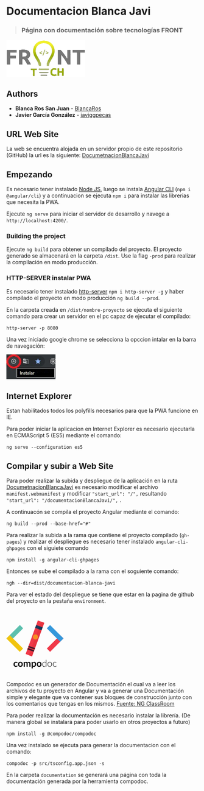 # Documentacion Blanca Javi
> ### Página con documentación sobre tecnologías FRONT 

![Front Logo](https://github.com/javiggpecas/documentacionBlancaJavi/blob/master/src/assets/images/logo-front.png?raw=true "Front Logo")

## Authors

* **Blanca Ros San Juan** - [BlancaRos](https://github.com/BlancaRos)
* **Javier García González** - [javiggpecas](https://github.com/javiggpecas)

## URL Web Site

La web se encuentra alojada en un servidor propio de este repositorio (GitHub) la url es la siguiente: [DocumetnacionBlancaJavi](https://javiggpecas.github.io/documentacionBlancaJavi)

## Empezando

Es necesario tener instalado [Node JS](https://nodejs.org/es/), luego se instala [Angular CLI](https://cli.angular.io/) (`npm i @angular/cli`) y a continuacion se ejecuta `npm i` para instalar las librerias que necesita la PWA.

Ejecute `ng serve` para iniciar el servidor de desarrollo y navege a `http://localhost:4200/`.

### Building the project
Ejecute `ng build` para obtener un compilado del proyecto. El proyecto generado se almacenará en la carpeta `/dist`. Use la flag `-prod` para realizar la compilación en modo producción.

### HTTP-SERVER instalar PWA
Es necesario tener instalado [http-server](https://www.npmjs.com/package/http-server) `npm i http-server -g` y haber compilado el proyecto en modo producción `ng build --prod`.

En la carpeta creada en `/dist/nombre-proyecto` se ejecuta el siguiente comando para crear un servidor en el pc capaz de ejecutar el compilado:

    http-server -p 8080

Una vez iniciado google chrome se selecciona la opccion intalar en la barra de navegación:

![Ejemplo instalar Google Chrome](https://github.com/javiggpecas/documentacionBlancaJavi/blob/master/src/assets/images/install-chrome-pwa.jpg?raw=true "Boton Instalar Chrome")

## Internet Explorer

Estan habilitados todos los polyfills necesarios para que la PWA funcione en IE.

Para poder iniciar la aplicacion en Internet Explorer es necesario ejecutarla en ECMAScript 5 (ES5) mediante el comando:
    
    ng serve --configuration es5

## Compilar y subir a Web Site

Para poder realizar la subida y despliegue de la aplicación en la ruta [DocumetnacionBlancaJavi](https://javiggpecas.github.io/documentacionBlancaJavi) es necesario modificar el archivo `manifest.webmanifest` y modificar 
`"start_url": "/",` resultando `"start_url": "/documentacionBlancaJavi/",` .

A continuacón se compila el proyecto Angular mediante el comando:

    ng build --prod --base-href="#"

Para realizar la subida a la rama que contiene el proyecto compilado (`gh-pages`) y realizar el despliegue es necesario tener instalado `angular-cli-ghpages` con el siguiete comando

    npm install -g angular-cli-ghpages

Entonces se sube el compilado a la rama con el soguiente comando:

    ngh --dir=dist/documentacion-blanca-javi

Para ver el estado del despliegue se tiene que estar en la pagina de github del proyecto en la pestaña `environment`.

## <img src="data:image/svg+xml;base64,PD94bWwgdmVyc2lvbj0iMS4wIiBlbmNvZGluZz0iVVRGLTgiIHN0YW5kYWxvbmU9Im5vIj8+Cjwh%0D%0ALS0gQ3JlYXRlZCB3aXRoIElua3NjYXBlIChodHRwOi8vd3d3Lmlua3NjYXBlLm9yZy8pIC0tPgoK%0D%0APHN2ZwogICB4bWxuczpkYz0iaHR0cDovL3B1cmwub3JnL2RjL2VsZW1lbnRzLzEuMS8iCiAgIHht%0D%0AbG5zOmNjPSJodHRwOi8vY3JlYXRpdmVjb21tb25zLm9yZy9ucyMiCiAgIHhtbG5zOnJkZj0iaHR0%0D%0AcDovL3d3dy53My5vcmcvMTk5OS8wMi8yMi1yZGYtc3ludGF4LW5zIyIKICAgeG1sbnM6c3ZnPSJo%0D%0AdHRwOi8vd3d3LnczLm9yZy8yMDAwL3N2ZyIKICAgeG1sbnM9Imh0dHA6Ly93d3cudzMub3JnLzIw%0D%0AMDAvc3ZnIgogICB4bWxuczpzb2RpcG9kaT0iaHR0cDovL3NvZGlwb2RpLnNvdXJjZWZvcmdlLm5l%0D%0AdC9EVEQvc29kaXBvZGktMC5kdGQiCiAgIHhtbG5zOmlua3NjYXBlPSJodHRwOi8vd3d3Lmlua3Nj%0D%0AYXBlLm9yZy9uYW1lc3BhY2VzL2lua3NjYXBlIgogICB3aWR0aD0iNTQyLjk4OTk5IgogICBoZWln%0D%0AaHQ9IjU0Mi45ODk5OSIKICAgaWQ9InN2ZzIiCiAgIHZlcnNpb249IjEuMSIKICAgaW5rc2NhcGU6%0D%0AdmVyc2lvbj0iMC40OC40IHI5OTM5IgogICBzb2RpcG9kaTpkb2NuYW1lPSJjb21wb2RvYy5zdmci%0D%0ACiAgIGlua3NjYXBlOmV4cG9ydC1maWxlbmFtZT0iL2hvbWUvU0lJL3ZvZ2xvYmxpbnNreS9CdXJl%0D%0AYXUvY29tcG9kb2MucG5nIgogICBpbmtzY2FwZTpleHBvcnQteGRwaT0iNzIiCiAgIGlua3NjYXBl%0D%0AOmV4cG9ydC15ZHBpPSI3MiI+CiAgPGRlZnMKICAgICBpZD0iZGVmczQiIC8+CiAgPHNvZGlwb2Rp%0D%0AOm5hbWVkdmlldwogICAgIGlkPSJiYXNlIgogICAgIHBhZ2Vjb2xvcj0iI2ZmZmZmZiIKICAgICBi%0D%0Ab3JkZXJjb2xvcj0iIzY2NjY2NiIKICAgICBib3JkZXJvcGFjaXR5PSIxLjAiCiAgICAgaW5rc2Nh%0D%0AcGU6cGFnZW9wYWNpdHk9IjAuMCIKICAgICBpbmtzY2FwZTpwYWdlc2hhZG93PSIyIgogICAgIGlu%0D%0Aa3NjYXBlOnpvb209IjAuOTg5OTQ5NDkiCiAgICAgaW5rc2NhcGU6Y3g9IjM5NC44NjE1MiIKICAg%0D%0AICBpbmtzY2FwZTpjeT0iMTUyLjI5OTk3IgogICAgIGlua3NjYXBlOmRvY3VtZW50LXVuaXRzPSJw%0D%0AeCIKICAgICBpbmtzY2FwZTpjdXJyZW50LWxheWVyPSJsYXllcjEiCiAgICAgc2hvd2dyaWQ9ImZh%0D%0AbHNlIgogICAgIGlua3NjYXBlOndpbmRvdy13aWR0aD0iMTg4NyIKICAgICBpbmtzY2FwZTp3aW5k%0D%0Ab3ctaGVpZ2h0PSIxMDU2IgogICAgIGlua3NjYXBlOndpbmRvdy14PSIxOTUzIgogICAgIGlua3Nj%0D%0AYXBlOndpbmRvdy15PSIyNCIKICAgICBpbmtzY2FwZTp3aW5kb3ctbWF4aW1pemVkPSIxIgogICAg%0D%0AIGZpdC1tYXJnaW4tdG9wPSIwIgogICAgIGZpdC1tYXJnaW4tbGVmdD0iMCIKICAgICBmaXQtbWFy%0D%0AZ2luLXJpZ2h0PSIwIgogICAgIGZpdC1tYXJnaW4tYm90dG9tPSIwIiAvPgogIDxtZXRhZGF0YQog%0D%0AICAgIGlkPSJtZXRhZGF0YTciPgogICAgPHJkZjpSREY+CiAgICAgIDxjYzpXb3JrCiAgICAgICAg%0D%0AIHJkZjphYm91dD0iIj4KICAgICAgICA8ZGM6Zm9ybWF0PmltYWdlL3N2Zyt4bWw8L2RjOmZvcm1h%0D%0AdD4KICAgICAgICA8ZGM6dHlwZQogICAgICAgICAgIHJkZjpyZXNvdXJjZT0iaHR0cDovL3B1cmwu%0D%0Ab3JnL2RjL2RjbWl0eXBlL1N0aWxsSW1hZ2UiIC8+CiAgICAgICAgPGRjOnRpdGxlPjwvZGM6dGl0%0D%0AbGU+CiAgICAgIDwvY2M6V29yaz4KICAgIDwvcmRmOlJERj4KICA8L21ldGFkYXRhPgogIDxnCiAg%0D%0AICAgaW5rc2NhcGU6bGFiZWw9IkNhbHF1ZSAxIgogICAgIGlua3NjYXBlOmdyb3VwbW9kZT0ibGF5%0D%0AZXIiCiAgICAgaWQ9ImxheWVyMSIKICAgICB0cmFuc2Zvcm09InRyYW5zbGF0ZSgtMTA5LjMwNDIx%0D%0ALDE0LjU3NjkxNCkiPgogICAgPGcKICAgICAgIGlkPSJnMzA3NSIKICAgICAgIHRyYW5zZm9ybT0i%0D%0AbWF0cml4KC0wLjM0MjAyMDE0LDAuOTM5NjkyNjIsLTAuOTM5NjkyNjIsLTAuMzQyMDIwMTQsNzg5%0D%0ALjM0MTE0LDM2LjM1MzI5MikiPgogICAgICA8cGF0aAogICAgICAgICBpZD0icGF0aDI1NCIKICAg%0D%0AICAgICAgc3R5bGU9ImZpbGw6I2YwMzk0OTtmaWxsLW9wYWNpdHk6MTtmaWxsLXJ1bGU6bm9uemVy%0D%0AbztzdHJva2U6bm9uZSIKICAgICAgICAgZD0ibSAxMjYuOTg0ODUsMzU5LjA2NzU4IDM0MCwwIDAs%0D%0ALTY1IC0zNDAsMCAwLDY1IHoiCiAgICAgICAgIGlua3NjYXBlOmNvbm5lY3Rvci1jdXJ2YXR1cmU9%0D%0AIjAiIC8+CiAgICAgIDxwYXRoCiAgICAgICAgIGlkPSJwYXRoMjU2IgogICAgICAgICBzdHlsZT0i%0D%0AZmlsbDojZjc4ZjIyO2ZpbGwtb3BhY2l0eToxO2ZpbGwtcnVsZTpub256ZXJvO3N0cm9rZTpub25l%0D%0AIgogICAgICAgICBkPSJtIDMwNi4zNTk4NSwzMjYuNTY3NTggYyAwLC0xMy40NjEyNSAtMTAuOTEy%0D%0ANSwtMjQuMzczNzUgLTI0LjM3Mzc1LC0yNC4zNzM3NSAtMTMuNDYxMjUsMCAtMjQuMzczNzUsMTAu%0D%0AOTEyNSAtMjQuMzczNzUsMjQuMzczNzUgMCwxMy40NjEyNSAxMC45MTI1LDI0LjM3Mzc1IDI0LjM3%0D%0AMzc1LDI0LjM3Mzc1IDEzLjQ2MTI1LDAgMjQuMzczNzUsLTEwLjkxMjUgMjQuMzczNzUsLTI0LjM3%0D%0AMzc1IgogICAgICAgICBpbmtzY2FwZTpjb25uZWN0b3ItY3VydmF0dXJlPSIwIiAvPgogICAgICA8%0D%0AcGF0aAogICAgICAgICBpZD0icGF0aDI2NiIKICAgICAgICAgc3R5bGU9ImZpbGw6IzFhM2E1Yztm%0D%0AaWxsLW9wYWNpdHk6MTtmaWxsLXJ1bGU6bm9uemVybztzdHJva2U6bm9uZSIKICAgICAgICAgZD0i%0D%0AbSAxNzMuMjM0ODUsMzU5LjA2NzU4IDI4Ljc1LDAgMCwtNjUgLTI4Ljc1LDAgMCw2NSB6IgogICAg%0D%0AICAgICBpbmtzY2FwZTpjb25uZWN0b3ItY3VydmF0dXJlPSIwIiAvPgogICAgICA8cGF0aAogICAg%0D%0AICAgICBzb2RpcG9kaTpub2RldHlwZXM9ImNjY2NjY2NjY2NjY2NjY2NjY3NjY2NjYyIKICAgICAg%0D%0AICAgaWQ9InBhdGgyNjgiCiAgICAgICAgIHN0eWxlPSJmaWxsOiNlNzM0NDA7ZmlsbC1vcGFjaXR5%0D%0AOjE7ZmlsbC1ydWxlOm5vbnplcm87c3Ryb2tlOm5vbmUiCiAgICAgICAgIGQ9Im0gNDY2Ljk4NDg1%0D%0ALDMyNi41Njc1OCAtMjcuNSwwIDAsLTMyLjUgMjcuNSwwIDAsMzIuNSBtIC00MS4yNSwwIC0zOC43%0D%0AODkzNSwwLjI1MjU0IC0xLjI2MjY5LC0zMi4yNDc0NiA2Mi4wMjI4NiwxLjAxMDE1IC0yLjc3Nzky%0D%0ALDMxLjIzNzMxIG0gLTU3Ljk0MjksLTAuMjUyNTQgLTEwLDAgMCwtMzIuNSAxMCwwIDAsMzIuNSBt%0D%0AIC0yMy43NSwwIC01Ni44NzUsMCAwLDAgYyAwLC0xMy40NjEyNSAtMTAuOTEyNSwtMjQuMzczNzUg%0D%0ALTI0LjM3Mzc1LC0yNC4zNzM3NSAtMTMuNDYxMjUsMCAtMjQuMzczNzUsMTAuOTEyNSAtMjQuMzcz%0D%0ANzUsMjQuMzczNzUgbCAtNTUuNjI3NSwwIDAsLTMyLjUgMTc2LjQwMjI5LDAuMjUyNTQgMS4wMTAx%0D%0ANSwzMi41IgogICAgICAgICBpbmtzY2FwZTpjb25uZWN0b3ItY3VydmF0dXJlPSIwIiAvPgogICAg%0D%0AICA8cGF0aAogICAgICAgICBpZD0icGF0aDI1OCIKICAgICAgICAgc3R5bGU9ImZpbGw6IzNmMTky%0D%0AODtmaWxsLW9wYWNpdHk6MTtmaWxsLXJ1bGU6bm9uemVybztzdHJva2U6bm9uZSIKICAgICAgICAg%0D%0AZD0ibSAzODMuMjM0ODUsMzU5LjA2NzU4IDEzLjc1LDAgMCwtNjUgLTEzLjc1LDAgMCw2NSB6Igog%0D%0AICAgICAgICBpbmtzY2FwZTpjb25uZWN0b3ItY3VydmF0dXJlPSIwIiAvPgogICAgICA8cGF0aAog%0D%0AICAgICAgICBpZD0icGF0aDI2MCIKICAgICAgICAgc3R5bGU9ImZpbGw6IzNmMTkyODtmaWxsLW9w%0D%0AYWNpdHk6MTtmaWxsLXJ1bGU6bm9uemVybztzdHJva2U6bm9uZSIKICAgICAgICAgZD0ibSA0MDUu%0D%0ANzM0ODUsMzU5LjA2NzU4IDEzLjc1LDAgMCwtNjUgLTEzLjc1LDAgMCw2NSB6IgogICAgICAgICBp%0D%0AbmtzY2FwZTpjb25uZWN0b3ItY3VydmF0dXJlPSIwIiAvPgogICAgICA8cGF0aAogICAgICAgICBp%0D%0AZD0icGF0aDI3OCIKICAgICAgICAgc3R5bGU9ImZpbGw6I2U3MzQ0MDtmaWxsLW9wYWNpdHk6MTtm%0D%0AaWxsLXJ1bGU6bm9uemVybztzdHJva2U6bm9uZSIKICAgICAgICAgZD0ibSAxNzMuMjM0ODUsMzI2%0D%0ALjU2NzU4IC03LjUsMCAwLC0zMi41IDcuNSwwIDAsMzIuNSBtIC0yMS4yNSwwIC0yNSwwIDAsLTMy%0D%0ALjUgMjUsMCAwLDMyLjUiCiAgICAgICAgIGlua3NjYXBlOmNvbm5lY3Rvci1jdXJ2YXR1cmU9IjAi%0D%0AIC8+CiAgICAgIDxwYXRoCiAgICAgICAgIGlkPSJwYXRoMjgwIgogICAgICAgICBzdHlsZT0iZmls%0D%0AbDojZTczNDQwO2ZpbGwtb3BhY2l0eToxO2ZpbGwtcnVsZTpub256ZXJvO3N0cm9rZTpub25lIgog%0D%0AICAgICAgICBkPSJtIDE1MS45ODQ4NSwzMjYuNTY3NTggMTMuNzUsMCAwLC0zMi41IC0xMy43NSww%0D%0AIDAsMzIuNSB6IgogICAgICAgICBpbmtzY2FwZTpjb25uZWN0b3ItY3VydmF0dXJlPSIwIiAvPgog%0D%0AICAgICA8cGF0aAogICAgICAgICBpZD0icGF0aDI4MiIKICAgICAgICAgc3R5bGU9ImZpbGw6IzE4%0D%0AMzQ1MjtmaWxsLW9wYWNpdHk6MTtmaWxsLXJ1bGU6bm9uemVybztzdHJva2U6bm9uZSIKICAgICAg%0D%0AICAgZD0ibSAxNzMuMjM0ODUsMzI2LjU2NzU4IDI4Ljc1LDAgMCwtMzIuNSAtMjguNzUsMCAwLDMy%0D%0ALjUgeiIKICAgICAgICAgaW5rc2NhcGU6Y29ubmVjdG9yLWN1cnZhdHVyZT0iMCIgLz4KICAgIDwv%0D%0AZz4KICAgIDxnCiAgICAgICBpZD0iZzM5MTQiCiAgICAgICB0cmFuc2Zvcm09InRyYW5zbGF0ZSgx%0D%0ANi4xNjI0NDEsMC42MDU0OTIpIj4KICAgICAgPHJlY3QKICAgICAgICAgdHJhbnNmb3JtPSJtYXRy%0D%0AaXgoMC43MDcxMDY3OCwtMC43MDcxMDY3OCwwLjcwNzEwNjc4LDAuNzA3MTA2NzgsMCwwKSIKICAg%0D%0AICAgICAgc3R5bGU9ImZpbGw6IzVjYzBhZTtmaWxsLW9wYWNpdHk6MSIKICAgICAgICAgeT0iMjA5%0D%0ALjg0MjI0IgogICAgICAgICB4PSItNzcuMDIzMTAyIgogICAgICAgICBoZWlnaHQ9IjQ0LjI4NTcx%0D%0AMyIKICAgICAgICAgd2lkdGg9IjE4MCIKICAgICAgICAgaWQ9InJlY3QzMDkwIiAvPgogICAgICA8%0D%0AcmVjdAogICAgICAgICB0cmFuc2Zvcm09Im1hdHJpeCgwLjcwNzEwNjc4LDAuNzA3MTA2NzgsLTAu%0D%0ANzA3MTA2NzgsMC43MDcxMDY3OCwwLDApIgogICAgICAgICBzdHlsZT0iZmlsbDojZjFjNDBmO2Zp%0D%0AbGwtb3BhY2l0eToxIgogICAgICAgICB5PSIzMy42ODkwNTMiCiAgICAgICAgIHg9IjIwOS42OTcx%0D%0AMSIKICAgICAgICAgaGVpZ2h0PSI0NC4yODU3MTMiCiAgICAgICAgIHdpZHRoPSIxODAiCiAgICAg%0D%0AICAgIGlkPSJyZWN0MzA5MC03LTIiIC8+CiAgICA8L2c+CiAgICA8ZwogICAgICAgaWQ9ImczOTE5%0D%0AIgogICAgICAgdHJhbnNmb3JtPSJ0cmFuc2xhdGUoLTIuMDIwMzA0NiwtMTA2Ljc4MjA3KSI+CiAg%0D%0AICAgIDxwYXRoCiAgICAgICAgIGlua3NjYXBlOmNvbm5lY3Rvci1jdXJ2YXR1cmU9IjAiCiAgICAg%0D%0AICAgIGlkPSJyZWN0MzA5MC03LTItNCIKICAgICAgICAgZD0ibSA2MjMuMDA1NzYsMjc5LjE3MjI3%0D%0AIC0xMjcuMjgxMjUsMTI3LjI4MTI1IDMxLjMxMjUsMzEuMzEyNSAxMjcuMjgxMjUsLTEyNy4yODEy%0D%0ANSAtMzEuMzEyNSwtMzEuMzEyNSB6IgogICAgICAgICBzdHlsZT0iZmlsbDojZjAzOTQ5O2ZpbGwt%0D%0Ab3BhY2l0eToxIiAvPgogICAgICA8cmVjdAogICAgICAgICB0cmFuc2Zvcm09Im1hdHJpeCgwLjcw%0D%0ANzEwNjc4LDAuNzA3MTA2NzgsLTAuNzA3MTA2NzgsMC43MDcxMDY3OCwwLDApIgogICAgICAgICBz%0D%0AdHlsZT0iZmlsbDojMzQ5OGRiO2ZpbGwtb3BhY2l0eToxIgogICAgICAgICB5PSItMjQyLjk5NTM4%0D%0AIgogICAgICAgICB4PSI1MDIuMTc1ODQiCiAgICAgICAgIGhlaWdodD0iNDQuMjg1NzEzIgogICAg%0D%0AICAgICB3aWR0aD0iMTgwIgogICAgICAgICBpZD0icmVjdDMwOTAtNyIgLz4KICAgIDwvZz4KICAg%0D%0AIDxmbG93Um9vdAogICAgICAgeG1sOnNwYWNlPSJwcmVzZXJ2ZSIKICAgICAgIGlkPSJmbG93Um9v%0D%0AdDM5MzUiCiAgICAgICBzdHlsZT0iZm9udC1zaXplOjQwcHg7Zm9udC1zdHlsZTpub3JtYWw7Zm9u%0D%0AdC13ZWlnaHQ6bm9ybWFsO2xpbmUtaGVpZ2h0OjEyNSU7bGV0dGVyLXNwYWNpbmc6MHB4O3dvcmQt%0D%0Ac3BhY2luZzowcHg7ZmlsbDojMDAwMDAwO2ZpbGwtb3BhY2l0eToxO3N0cm9rZTpub25lO2ZvbnQt%0D%0AZmFtaWx5OlNhbnMiCiAgICAgICB0cmFuc2Zvcm09InRyYW5zbGF0ZSgxMDkuMzA0MjEsMzIuODcx%0D%0ANjc0KSI+PGZsb3dSZWdpb24KICAgICAgICAgaWQ9ImZsb3dSZWdpb24zOTM3Ij48cmVjdAogICAg%0D%0AICAgICAgIGlkPSJyZWN0MzkzOSIKICAgICAgICAgICB3aWR0aD0iMzU1LjU3MzciCiAgICAgICAg%0D%0AICAgaGVpZ2h0PSIyNDAuNDE2MzEiCiAgICAgICAgICAgeD0iMzMxLjMzMDA1IgogICAgICAgICAg%0D%0AIHk9IjYxMC4zMjAzNyIgLz48L2Zsb3dSZWdpb24+PGZsb3dQYXJhCiAgICAgICAgIGlkPSJmbG93%0D%0AUGFyYTM5NDEiIC8+PC9mbG93Um9vdD4gICAgPGcKICAgICAgIHN0eWxlPSJmb250LXNpemU6NDBw%0D%0AeDtmb250LXN0eWxlOm5vcm1hbDtmb250LXdlaWdodDpub3JtYWw7bGluZS1oZWlnaHQ6MTI1JTts%0D%0AZXR0ZXItc3BhY2luZzowcHg7d29yZC1zcGFjaW5nOjBweDtmaWxsOiMwMDAwMDA7ZmlsbC1vcGFj%0D%0AaXR5OjE7c3Ryb2tlOm5vbmU7Zm9udC1mYW1pbHk6U2FucyIKICAgICAgIGlkPSJ0ZXh0Mzk0My0x%0D%0ALTYtMCI+CiAgICAgIDxwYXRoCiAgICAgICAgIGQ9Im0gMjEyLjg0NzM2LDQzNi45MzMwNyBjIC0w%0D%0ALjMzMDAzLDAuNDIwMDQgLTAuNjYwMDMsMC43NTAwNCAtMC45OSwwLjk5IC0wLjMwMDAzLDAuMjQw%0D%0AMDQgLTAuNzUwMDMsMC4zNjAwNCAtMS4zNSwwLjM2IC0wLjU3MDAzLDRlLTUgLTEuMTI1MDMsLTAu%0D%0AMTY0OTYgLTEuNjY1LC0wLjQ5NSAtMC41NDAwMywtMC4zNTk5NiAtMS4xODUwMywtMC43NDk5NiAt%0D%0AMS45MzUsLTEuMTcgLTAuNzUwMDMsLTAuNDQ5OTYgLTEuNjUwMDMsLTAuODM5OTYgLTIuNywtMS4x%0D%0ANyAtMS4wMjAwMywtMC4zNTk5NiAtMi4yOTUwMiwtMC41Mzk5NiAtMy44MjUsLTAuNTQgLTEuOTUw%0D%0AMDIsNGUtNSAtMy42NjAwMiwwLjM2MDA0IC01LjEzLDEuMDggLTEuNDcwMDIsMC42OTAwNCAtMi43%0D%0AMDAwMSwxLjY5NTA0IC0zLjY5LDMuMDE1IC0wLjk2MDAxLDEuMzIwMDQgLTEuNjgwMDEsMi45MjUw%0D%0ANCAtMi4xNiw0LjgxNSAtMC40ODAwMSwxLjg2MDAzIC0wLjcyMDAxLDMuOTc1MDMgLTAuNzIsNi4z%0D%0ANDUgLTEwZS02LDIuNDYwMDIgMC4yNTQ5OSw0LjY1MDAyIDAuNzY1LDYuNTcgMC41Mzk5OSwxLjky%0D%0AMDAyIDEuMzA0OTksMy41NDAwMiAyLjI5NSw0Ljg2IDAuOTg5OTksMS4yOTAwMSAyLjE4OTk4LDIu%0D%0AMjgwMDEgMy42LDIuOTcgMS40MDk5OCwwLjY2MDAxIDIuOTk5OTgsMC45OTAwMSA0Ljc3LDAuOTkg%0D%0AMS43Njk5OCwxZS01IDMuMTk0OTcsLTAuMjA5OTkgNC4yNzUsLTAuNjMgMS4xMDk5NywtMC40NDk5%0D%0AOSAyLjAzOTk3LC0wLjkyOTk5IDIuNzksLTEuNDQgMC43NDk5NywtMC41Mzk5OSAxLjM5NDk3LC0x%0D%0ALjAxOTk5IDEuOTM1LC0xLjQ0IDAuNTY5OTcsLTAuNDQ5OTggMS4xOTk5NywtMC42NzQ5OCAxLjg5%0D%0ALC0wLjY3NSAwLjg5OTk3LDJlLTUgMS41NzQ5NywwLjM0NTAyIDIuMDI1LDEuMDM1IGwgMy4xOTUs%0D%0ANC4wNSBjIC0xLjIzMDA0LDEuNDQwMDEgLTIuNTY1MDQsMi42NTUwMSAtNC4wMDUsMy42NDUgLTEu%0D%0ANDQwMDMsMC45NjAwMSAtMi45NDAwMywxLjc0MDAxIC00LjUsMi4zNCAtMS41MzAwMywwLjU3IC0z%0D%0ALjEyMDAzLDAuOTc1IC00Ljc3LDEuMjE1IC0xLjYyMDAyLDAuMjQgLTMuMjQwMDIsMC4zNiAtNC44%0D%0ANiwwLjM2IC0yLjg1MDAyLDAgLTUuNTM1MDEsLTAuNTI1IC04LjA1NSwtMS41NzUgLTIuNTIwMDEs%0D%0ALTEuMDc5OTkgLTQuNzI1MDEsLTIuNjM5OTkgLTYuNjE1LC00LjY4IC0xLjg5LC0yLjAzOTk5IC0z%0D%0ALjM5LC00LjUyOTk5IC00LjUsLTcuNDcgLTEuMDgsLTIuOTY5OTggLTEuNjIsLTYuMzQ0OTggLTEu%0D%0ANjIsLTEwLjEyNSAwLC0zLjM4OTk3IDAuNDgsLTYuNTI0OTcgMS40NCwtOS40MDUgMC45OSwtMi45%0D%0AMDk5NiAyLjQzLC01LjQxNDk2IDQuMzIsLTcuNTE1IDEuODg5OTksLTIuMTI5OTUgNC4yMjk5OSwt%0D%0AMy43OTQ5NSA3LjAyLC00Ljk5NSAyLjc4OTk5LC0xLjE5OTk1IDUuOTk5OTgsLTEuNzk5OTUgOS42%0D%0AMywtMS44IDMuNDQ5OTgsNWUtNSA2LjQ2NDk3LDAuNTU1MDUgOS4wNDUsMS42NjUgMi42MDk5Nywx%0D%0ALjExMDA1IDQuOTQ5OTYsMi43MDAwNSA3LjAyLDQuNzcgbCAtMi45MjUsNC4wNSIKICAgICAgICAg%0D%0Ac3R5bGU9ImZvbnQtc2l6ZTo5MHB4O2ZvbnQtdmFyaWFudDpub3JtYWw7Zm9udC13ZWlnaHQ6Ym9s%0D%0AZDtmb250LXN0cmV0Y2g6bm9ybWFsO2ZvbnQtZmFtaWx5OkxhdG87LWlua3NjYXBlLWZvbnQtc3Bl%0D%0AY2lmaWNhdGlvbjpMYXRvIEJvbGQiCiAgICAgICAgIGlkPSJwYXRoMzAwNyIgLz4KICAgICAgPHBh%0D%0AdGgKICAgICAgICAgZD0ibSAyNDIuNzQxNDMsNDI2LjQ0ODA3IGMgMy40MTk5Nyw1ZS01IDYuNTI0%0D%0AOTYsMC41NTUwNSA5LjMxNSwxLjY2NSAyLjgxOTk2LDEuMTEwMDUgNS4yMTk5NiwyLjY4NTA1IDcu%0D%0AMiw0LjcyNSAyLjAwOTk1LDIuMDQwMDQgMy41NTQ5NSw0LjUzMDA0IDQuNjM1LDcuNDcgMS4wNzk5%0D%0ANSwyLjk0MDAzIDEuNjE5OTUsNi4yMjUwMyAxLjYyLDkuODU1IC01ZS01LDMuNjYwMDIgLTAuNTQw%0D%0AMDUsNi45NjAwMiAtMS42Miw5LjkgLTEuMDgwMDUsMi45NDAwMSAtMi42MjUwNSw1LjQ0NTAxIC00%0D%0ALjYzNSw3LjUxNSAtMS45ODAwNCwyLjA3MDAxIC00LjM4MDA0LDMuNjYwMDEgLTcuMiw0Ljc3IC0y%0D%0ALjc5MDA0LDEuMTEgLTUuODk1MDMsMS42NjUgLTkuMzE1LDEuNjY1IC0zLjQ1MDAzLDAgLTYuNTg1%0D%0AMDIsLTAuNTU1IC05LjQwNSwtMS42NjUgLTIuODIwMDIsLTEuMTA5OTkgLTUuMjM1MDEsLTIuNjk5%0D%0AOTkgLTcuMjQ1LC00Ljc3IC0xLjk4MDAxLC0yLjA2OTk5IC0zLjUyNTAxLC00LjU3NDk5IC00LjYz%0D%0ANSwtNy41MTUgLTEuMDgwMDEsLTIuOTM5OTggLTEuNjIwMDEsLTYuMjM5OTggLTEuNjIsLTkuOSAt%0D%0AMWUtNSwtMy42Mjk5NyAwLjUzOTk5LC02LjkxNDk3IDEuNjIsLTkuODU1IDEuMTA5OTksLTIuOTM5%0D%0AOTYgMi42NTQ5OSwtNS40Mjk5NiA0LjYzNSwtNy40NyAyLjAwOTk5LC0yLjAzOTk1IDQuNDI0OTgs%0D%0ALTMuNjE0OTUgNy4yNDUsLTQuNzI1IDIuODE5OTgsLTEuMTA5OTUgNS45NTQ5NywtMS42NjQ5NSA5%0D%0ALjQwNSwtMS42NjUgbSAwLDM5LjAxNSBjIDMuODM5OTcsMTBlLTYgNi42NzQ5NiwtMS4yODk5OSA4%0D%0ALjUwNSwtMy44NyAxLjg1OTk2LC0yLjU3OTk4IDIuNzg5OTYsLTYuMzU5OTggMi43OSwtMTEuMzQg%0D%0ALTRlLTUsLTQuOTc5OTcgLTAuOTMwMDQsLTguNzc0OTYgLTIuNzksLTExLjM4NSAtMS44MzAwNCwt%0D%0AMi42MDk5NiAtNC42NjUwMywtMy45MTQ5NiAtOC41MDUsLTMuOTE1IC0zLjkwMDAzLDRlLTUgLTYu%0D%0ANzk1MDIsMS4zMjAwNCAtOC42ODUsMy45NiAtMS44NjAwMiwyLjYxMDA0IC0yLjc5MDAyLDYuMzkw%0D%0AMDMgLTIuNzksMTEuMzQgLTJlLTUsNC45NTAwMiAwLjkyOTk4LDguNzMwMDIgMi43OSwxMS4zNCAx%0D%0ALjg4OTk4LDIuNTgwMDEgNC43ODQ5NywzLjg3MDAxIDguNjg1LDMuODciCiAgICAgICAgIHN0eWxl%0D%0APSJmb250LXNpemU6OTBweDtmb250LXZhcmlhbnQ6bm9ybWFsO2ZvbnQtd2VpZ2h0OmJvbGQ7Zm9u%0D%0AdC1zdHJldGNoOm5vcm1hbDtmb250LWZhbWlseTpMYXRvOy1pbmtzY2FwZS1mb250LXNwZWNpZmlj%0D%0AYXRpb246TGF0byBCb2xkIgogICAgICAgICBpZD0icGF0aDMwMDkiIC8+CiAgICAgIDxwYXRoCiAg%0D%0AICAgICAgIGQ9Im0gMjczLjk5MTExLDQ3My4zMzgwNyAwLC00Ni4xNyA2Ljc5NSwwIGMgMS40Mzk5%0D%0AOSw1ZS01IDIuMzg0OTksMC42NzUwNSAyLjgzNSwyLjAyNSBsIDAuNzIsMy40MiBjIDAuODA5OTks%0D%0ALTAuODk5OTUgMS42NDk5OSwtMS43MjQ5NSAyLjUyLC0yLjQ3NSAwLjg5OTk4LC0wLjc0OTk1IDEu%0D%0AODQ0OTgsLTEuMzk0OTUgMi44MzUsLTEuOTM1IDEuMDE5OTgsLTAuNTM5OTUgMi4wOTk5OCwtMC45%0D%0ANTk5NSAzLjI0LC0xLjI2IDEuMTY5OTgsLTAuMzI5OTUgMi40NDQ5OCwtMC40OTQ5NSAzLjgyNSwt%0D%0AMC40OTUgMi45MDk5Nyw1ZS01IDUuMjk0OTcsMC43OTUwNSA3LjE1NSwyLjM4NSAxLjg4OTk3LDEu%0D%0ANTYwMDUgMy4yOTk5NywzLjY0NTA0IDQuMjMsNi4yNTUgMC43MTk5NiwtMS41Mjk5NiAxLjYxOTk2%0D%0ALC0yLjgzNDk2IDIuNywtMy45MTUgMS4wNzk5NiwtMS4xMDk5NSAyLjI2NDk2LC0yLjAwOTk1IDMu%0D%0ANTU1LC0yLjcgMS4yODk5NiwtMC42ODk5NSAyLjY1NDk2LC0xLjE5OTk1IDQuMDk1LC0xLjUzIDEu%0D%0ANDY5OTUsLTAuMzI5OTUgMi45Mzk5NSwtMC40OTQ5NSA0LjQxLC0wLjQ5NSAyLjU0OTk1LDVlLTUg%0D%0ANC44MTQ5NCwwLjM5MDA1IDYuNzk1LDEuMTcgMS45Nzk5NCwwLjc4MDA1IDMuNjQ0OTQsMS45MjAw%0D%0ANSA0Ljk5NSwzLjQyIDEuMzQ5OTQsMS41MDAwNCAyLjM2OTk0LDMuMzMwMDQgMy4wNiw1LjQ5IDAu%0D%0ANzE5OTMsMi4xNjAwNCAxLjA3OTkzLDQuNjM1MDQgMS4wOCw3LjQyNSBsIDAsMjkuMzg1IC0xMS4x%0D%0AMTUsMCAwLC0yOS4zODUgYyAtNmUtNSwtMi45Mzk5NiAtMC42NDUwNSwtNS4xNDQ5NiAtMS45MzUs%0D%0ALTYuNjE1IC0xLjI5MDA1LC0xLjQ5OTk2IC0zLjE4MDA1LC0yLjI0OTk2IC01LjY3LC0yLjI1IC0x%0D%0ALjE0MDA1LDRlLTUgLTIuMjA1MDUsMC4xOTUwNCAtMy4xOTUsMC41ODUgLTAuOTYwMDQsMC4zOTAw%0D%0ANCAtMS44MTUwNCwwLjk2MDA0IC0yLjU2NSwxLjcxIC0wLjcyMDA0LDAuNzIwMDQgLTEuMjkwMDQs%0D%0AMS42MzUwNCAtMS43MSwyLjc0NSAtMC40MjAwNCwxLjExMDA0IC0wLjYzMDA0LDIuMzg1MDMgLTAu%0D%0ANjMsMy44MjUgbCAwLDI5LjM4NSAtMTEuMTYsMCAwLC0yOS4zODUgYyAtM2UtNSwtMy4wODk5NiAt%0D%0AMC42MzAwMywtNS4zMzk5NiAtMS44OSwtNi43NSAtMS4yMzAwMywtMS40MDk5NiAtMy4wNDUwMiwt%0D%0AMi4xMTQ5NiAtNS40NDUsLTIuMTE1IC0xLjYyMDAyLDRlLTUgLTMuMTM1MDIsMC40MDUwNCAtNC41%0D%0ANDUsMS4yMTUgLTEuMzgwMDIsMC43ODAwNCAtMi42NzAwMSwxLjg2MDA0IC0zLjg3LDMuMjQgbCAw%0D%0ALDMzLjc5NSAtMTEuMTE1LDAiCiAgICAgICAgIHN0eWxlPSJmb250LXNpemU6OTBweDtmb250LXZh%0D%0AcmlhbnQ6bm9ybWFsO2ZvbnQtd2VpZ2h0OmJvbGQ7Zm9udC1zdHJldGNoOm5vcm1hbDtmb250LWZh%0D%0AbWlseTpMYXRvOy1pbmtzY2FwZS1mb250LXNwZWNpZmljYXRpb246TGF0byBCb2xkIgogICAgICAg%0D%0AICBpZD0icGF0aDMwMTEiIC8+CiAgICAgIDxwYXRoCiAgICAgICAgIGQ9Im0gMzQ5LjQwMTI3LDQ4%0D%0AOC40MTMwNyAwLC02MS4yNDUgNi43OTUsMCBjIDEuNDM5OTksNWUtNSAyLjM4NDk5LDAuNjc1MDUg%0D%0AMi44MzUsMi4wMjUgbCAwLjksNC4yNzUgYyAxLjg1OTk4LC0yLjEyOTk1IDMuOTg5OTgsLTMuODU0%0D%0AOTUgNi4zOSwtNS4xNzUgMi40Mjk5OCwtMS4zMTk5NSA1LjI2NDk3LC0xLjk3OTk1IDguNTA1LC0x%0D%0ALjk4IDIuNTE5OTcsNWUtNSA0LjgxNDk2LDAuNTI1MDUgNi44ODUsMS41NzUgMi4wOTk5NiwxLjA1%0D%0AMDA1IDMuODk5OTYsMi41ODAwNSA1LjQsNC41OSAxLjUyOTk2LDEuOTgwMDQgMi42OTk5NSw0LjQ0%0D%0AMDA0IDMuNTEsNy4zOCAwLjgzOTk1LDIuOTEwMDMgMS4yNTk5NSw2LjI1NTAzIDEuMjYsMTAuMDM1%0D%0AIC01ZS01LDMuNDUwMDIgLTAuNDY1MDUsNi42NDUwMiAtMS4zOTUsOS41ODUgLTAuOTMwMDUsMi45%0D%0ANDAwMSAtMi4yNjUwNCw1LjQ5MDAxIC00LjAwNSw3LjY1IC0xLjcxMDA0LDIuMTYwMDEgLTMuNzk1%0D%0AMDQsMy44NTUwMSAtNi4yNTUsNS4wODUgLTIuNDMwMDMsMS4yIC01LjE2MDAzLDEuOCAtOC4xOSwx%0D%0ALjggLTIuNjEwMDMsMCAtNC44MzAwMiwtMC4zOSAtNi42NiwtMS4xNyAtMS44MDAwMiwtMC44MDk5%0D%0AOSAtMy40MjAwMiwtMS45MTk5OSAtNC44NiwtMy4zMyBsIDAsMTguOSAtMTEuMTE1LDAgbSAyMS42%0D%0ALC01My4zMjUgYyAtMi4zMTAwMiw0ZS01IC00LjI5MDAyLDAuNDk1MDQgLTUuOTQsMS40ODUgLTEu%0D%0ANjIwMDIsMC45NjAwNCAtMy4xMzUwMiwyLjMyNTA0IC00LjU0NSw0LjA5NSBsIDAsMjAuNyBjIDEu%0D%0AMjU5OTgsMS41NjAwMSAyLjYyNDk4LDIuNjU1MDEgNC4wOTUsMy4yODUgMS40OTk5OCwwLjYwMDAx%0D%0AIDMuMTE5OTgsMC45MDAwMSA0Ljg2LDAuOSAxLjY3OTk3LDFlLTUgMy4xOTQ5NywtMC4zMTQ5OSA0%0D%0ALjU0NSwtMC45NDUgMS4zNDk5NywtMC42Mjk5OSAyLjQ4OTk3LC0xLjU4OTk5IDMuNDIsLTIuODgg%0D%0AMC45NTk5NywtMS4yODk5OCAxLjY5NDk2LC0yLjkwOTk4IDIuMjA1LC00Ljg2IDAuNTA5OTYsLTEu%0D%0AOTc5OTggMC43NjQ5NiwtNC4zMDQ5OCAwLjc2NSwtNi45NzUgLTRlLTUsLTIuNjk5OTcgLTAuMjI1%0D%0AMDQsLTQuOTc5OTcgLTAuNjc1LC02Ljg0IC0wLjQyMDA0LC0xLjg4OTk2IC0xLjAzNTAzLC0zLjQx%0D%0AOTk2IC0xLjg0NSwtNC41OSAtMC44MTAwMywtMS4xNjk5NiAtMS44MDAwMywtMi4wMjQ5NiAtMi45%0D%0ANywtMi41NjUgLTEuMTQwMDMsLTAuNTM5OTYgLTIuNDQ1MDMsLTAuODA5OTYgLTMuOTE1LC0wLjgx%0D%0AIgogICAgICAgICBzdHlsZT0iZm9udC1zaXplOjkwcHg7Zm9udC12YXJpYW50Om5vcm1hbDtmb250%0D%0ALXdlaWdodDpib2xkO2ZvbnQtc3RyZXRjaDpub3JtYWw7Zm9udC1mYW1pbHk6TGF0bzstaW5rc2Nh%0D%0AcGUtZm9udC1zcGVjaWZpY2F0aW9uOkxhdG8gQm9sZCIKICAgICAgICAgaWQ9InBhdGgzMDEzIiAv%0D%0APgogICAgICA8cGF0aAogICAgICAgICBkPSJtIDQyMC45ODM2MSw0MjYuNDQ4MDcgYyAzLjQxOTk3%0D%0ALDVlLTUgNi41MjQ5NywwLjU1NTA1IDkuMzE1LDEuNjY1IDIuODE5OTcsMS4xMTAwNSA1LjIxOTk2%0D%0ALDIuNjg1MDUgNy4yLDQuNzI1IDIuMDA5OTYsMi4wNDAwNCAzLjU1NDk2LDQuNTMwMDQgNC42MzUs%0D%0ANy40NyAxLjA3OTk2LDIuOTQwMDMgMS42MTk5Niw2LjIyNTAzIDEuNjIsOS44NTUgLTRlLTUsMy42%0D%0ANjAwMiAtMC41NDAwNCw2Ljk2MDAyIC0xLjYyLDkuOSAtMS4wODAwNCwyLjk0MDAxIC0yLjYyNTA0%0D%0ALDUuNDQ1MDEgLTQuNjM1LDcuNTE1IC0xLjk4MDA0LDIuMDcwMDEgLTQuMzgwMDMsMy42NjAwMSAt%0D%0ANy4yLDQuNzcgLTIuNzkwMDMsMS4xMSAtNS44OTUwMywxLjY2NSAtOS4zMTUsMS42NjUgLTMuNDUw%0D%0AMDIsMCAtNi41ODUwMiwtMC41NTUgLTkuNDA1LC0xLjY2NSAtMi44MjAwMSwtMS4xMDk5OSAtNS4y%0D%0AMzUwMSwtMi42OTk5OSAtNy4yNDUsLTQuNzcgLTEuOTgsLTIuMDY5OTkgLTMuNTI1LC00LjU3NDk5%0D%0AIC00LjYzNSwtNy41MTUgLTEuMDgsLTIuOTM5OTggLTEuNjIsLTYuMjM5OTggLTEuNjIsLTkuOSAw%0D%0ALC0zLjYyOTk3IDAuNTQsLTYuOTE0OTcgMS42MiwtOS44NTUgMS4xMSwtMi45Mzk5NiAyLjY1NSwt%0D%0ANS40Mjk5NiA0LjYzNSwtNy40NyAyLjAwOTk5LC0yLjAzOTk1IDQuNDI0OTksLTMuNjE0OTUgNy4y%0D%0ANDUsLTQuNzI1IDIuODE5OTgsLTEuMTA5OTUgNS45NTQ5OCwtMS42NjQ5NSA5LjQwNSwtMS42NjUg%0D%0AbSAwLDM5LjAxNSBjIDMuODM5OTcsMTBlLTYgNi42NzQ5NywtMS4yODk5OSA4LjUwNSwtMy44NyAx%0D%0ALjg1OTk3LC0yLjU3OTk4IDIuNzg5OTcsLTYuMzU5OTggMi43OSwtMTEuMzQgLTNlLTUsLTQuOTc5%0D%0AOTcgLTAuOTMwMDMsLTguNzc0OTYgLTIuNzksLTExLjM4NSAtMS44MzAwMywtMi42MDk5NiAtNC42%0D%0ANjUwMywtMy45MTQ5NiAtOC41MDUsLTMuOTE1IC0zLjkwMDAyLDRlLTUgLTYuNzk1MDIsMS4zMjAw%0D%0ANCAtOC42ODUsMy45NiAtMS44NjAwMSwyLjYxMDA0IC0yLjc5MDAxLDYuMzkwMDMgLTIuNzksMTEu%0D%0AMzQgLTEwZS02LDQuOTUwMDIgMC45Mjk5OSw4LjczMDAyIDIuNzksMTEuMzQgMS44ODk5OCwyLjU4%0D%0AMDAxIDQuNzg0OTgsMy44NzAwMSA4LjY4NSwzLjg3IgogICAgICAgICBzdHlsZT0iZm9udC1zaXpl%0D%0AOjkwcHg7Zm9udC12YXJpYW50Om5vcm1hbDtmb250LXdlaWdodDpib2xkO2ZvbnQtc3RyZXRjaDpu%0D%0Ab3JtYWw7Zm9udC1mYW1pbHk6TGF0bzstaW5rc2NhcGUtZm9udC1zcGVjaWZpY2F0aW9uOkxhdG8g%0D%0AQm9sZCIKICAgICAgICAgaWQ9InBhdGgzMDE1IiAvPgogICAgPC9nPgogICAgPGcKICAgICAgIHN0%0D%0AeWxlPSJmb250LXNpemU6NDBweDtmb250LXN0eWxlOm5vcm1hbDtmb250LXdlaWdodDpub3JtYWw7%0D%0AbGluZS1oZWlnaHQ6MTI1JTtsZXR0ZXItc3BhY2luZzowcHg7d29yZC1zcGFjaW5nOjBweDtmaWxs%0D%0AOiMwMDAwMDA7ZmlsbC1vcGFjaXR5OjE7c3Ryb2tlOm5vbmU7Zm9udC1mYW1pbHk6U2FucyIKICAg%0D%0AICAgIGlkPSJ0ZXh0Mzk0Ny00LTgtMSI+CiAgICAgIDxwYXRoCiAgICAgICAgIGQ9Im0gNDg2Ljcx%0D%0AMDc2LDQ3Mi42NzU5IGMgLTAuNzgwMDQsMCAtMS4yMzAwNCwtMC4zOSAtMS4zNSwtMS4xNyBsIC0w%0D%0ALjQ1LC03LjA2NSBjIC0xLjk4MDA0LDIuNzAwMDEgLTQuMjkwMDMsNC44NDUwMSAtNi45Myw2LjQz%0D%0ANSAtMi42NDAwMywxLjU5IC01LjYxMDAzLDIuMzg1IC04LjkxLDIuMzg1IC01LjUyMDAyLDAgLTku%0D%0AODEwMDEsLTEuOTA1IC0xMi44NywtNS43MTUgLTMuMDYwMDEsLTMuODA5OTkgLTQuNTkwMDEsLTku%0D%0ANTI0OTggLTQuNTksLTE3LjE0NSAtMWUtNSwtMy4yNjk5NyAwLjQxOTk5LC02LjMxNDk3IDEuMjYs%0D%0ALTkuMTM1IDAuODY5OTksLTIuODQ5OTYgMi4xMjk5OSwtNS4zMDk5NiAzLjc4LC03LjM4IDEuNjQ5%0D%0AOTksLTIuMDk5OTYgMy42NzQ5OSwtMy43NDk5NSA2LjA3NSwtNC45NSAyLjQyOTk4LC0xLjE5OTk1%0D%0AIDUuMjE5OTgsLTEuNzk5OTUgOC4zNywtMS44IDMuMDI5OTcsNWUtNSA1LjY1NDk3LDAuNTcwMDUg%0D%0ANy44NzUsMS43MSAyLjIxOTk2LDEuMTEwMDUgNC4xNTQ5NiwyLjc0NTA0IDUuODA1LDQuOTA1IGwg%0D%0AMCwtMjYuNTUgNC4yNzUsMCAwLDY1LjQ3NSAtMi4zNCwwIG0gLTE2LjQyNSwtMi44OCBjIDIuOTM5%0D%0AOTcsMTBlLTYgNS42MDk5NywtMC43NjQ5OSA4LjAxLC0yLjI5NSAyLjQyOTk3LC0xLjUyOTk5IDQu%0D%0ANTg5OTYsLTMuNjc0OTkgNi40OCwtNi40MzUgbCAwLC0yMy40OSBjIC0xLjcxMDA0LC0yLjU3OTk2%0D%0AIC0zLjYxNTA0LC00LjM5NDk2IC01LjcxNSwtNS40NDUgLTIuMDcwMDMsLTEuMDc5OTYgLTQuNDQw%0D%0AMDMsLTEuNjE5OTUgLTcuMTEsLTEuNjIgLTIuNjQwMDIsNWUtNSAtNC45NTAwMiwwLjQ4MDA1IC02%0D%0ALjkzLDEuNDQgLTEuOTgwMDIsMC45NjAwNCAtMy42NDUwMiwyLjMyNTA0IC00Ljk5NSw0LjA5NSAt%0D%0AMS4zMjAwMSwxLjc0MDA0IC0yLjMyNTAxLDMuODQwMDQgLTMuMDE1LDYuMyAtMC42NjAwMSwyLjQz%0D%0AMDAzIC0wLjk5MDAxLDUuMTE1MDMgLTAuOTksOC4wNTUgLTEwZS02LDYuNjYwMDIgMS4yMTQ5OSwx%0D%0AMS41NjUwMSAzLjY0NSwxNC43MTUgMi40NTk5OCwzLjEyMDAxIDUuOTk5OTgsNC42ODAwMSAxMC42%0D%0AMiw0LjY4IgogICAgICAgICBzdHlsZT0iZm9udC1zaXplOjkwcHg7Zm9udC12YXJpYW50Om5vcm1h%0D%0AbDtmb250LXdlaWdodDozMDA7Zm9udC1zdHJldGNoOm5vcm1hbDtmb250LWZhbWlseTpMYXRvOy1p%0D%0AbmtzY2FwZS1mb250LXNwZWNpZmljYXRpb246TGF0byBMaWdodCIKICAgICAgICAgaWQ9InBhdGgz%0D%0AMDE4IiAvPgogICAgICA8cGF0aAogICAgICAgICBkPSJtIDUyMS41MjEwNyw0MjcuMTgwOSBjIDMu%0D%0AMjA5OTcsNWUtNSA2LjA3NDk3LDAuNTU1MDUgOC41OTUsMS42NjUgMi41NDk5NywxLjA4MDA1IDQu%0D%0ANjk0OTYsMi42MjUwNCA2LjQzNSw0LjYzNSAxLjczOTk2LDIuMDEwMDQgMy4wNTk5Niw0LjQ0MDA0%0D%0AIDMuOTYsNy4yOSAwLjkyOTk2LDIuODIwMDMgMS4zOTQ5Niw1Ljk4NTAzIDEuMzk1LDkuNDk1IC00%0D%0AZS01LDMuNTEwMDIgLTAuNDY1MDQsNi42NzUwMiAtMS4zOTUsOS40OTUgLTAuOTAwMDQsMi44MjAw%0D%0AMSAtMi4yMjAwNCw1LjIzNTAxIC0zLjk2LDcuMjQ1IC0xLjc0MDA0LDIuMDEwMDEgLTMuODg1MDMs%0D%0AMy41NTUwMSAtNi40MzUsNC42MzUgLTIuNTIwMDMsMS4wOCAtNS4zODUwMywxLjYyIC04LjU5NSwx%0D%0ALjYyIC0zLjIxMDAyLDAgLTYuMDkwMDIsLTAuNTQgLTguNjQsLTEuNjIgLTIuNTIwMDEsLTEuMDc5%0D%0AOTkgLTQuNjY1MDEsLTIuNjI0OTkgLTYuNDM1LC00LjYzNSAtMS43NDAwMSwtMi4wMDk5OSAtMy4w%0D%0ANzUwMSwtNC40MjQ5OSAtNC4wMDUsLTcuMjQ1IC0wLjksLTIuODE5OTggLTEuMzUsLTUuOTg0OTgg%0D%0ALTEuMzUsLTkuNDk1IDAsLTMuNTA5OTcgMC40NSwtNi42NzQ5NyAxLjM1LC05LjQ5NSAwLjkyOTk5%0D%0ALC0yLjg0OTk2IDIuMjY0OTksLTUuMjc5OTYgNC4wMDUsLTcuMjkgMS43Njk5OSwtMi4wMDk5NiAz%0D%0ALjkxNDk5LC0zLjU1NDk1IDYuNDM1LC00LjYzNSAyLjU0OTk4LC0xLjEwOTk1IDUuNDI5OTgsLTEu%0D%0ANjY0OTUgOC42NCwtMS42NjUgbSAwLDQyLjcwNSBjIDIuNjY5OTcsMWUtNSA0Ljk5NDk3LC0wLjQ0%0D%0AOTk5IDYuOTc1LC0xLjM1IDIuMDA5OTcsLTAuOTI5OTkgMy42NzQ5NywtMi4yNDk5OSA0Ljk5NSwt%0D%0AMy45NiAxLjM0OTk2LC0xLjcwOTk5IDIuMzU0OTYsLTMuNzY0OTggMy4wMTUsLTYuMTY1IDAuNjU5%0D%0AOTYsLTIuNDI5OTggMC45ODk5NiwtNS4xNDQ5OCAwLjk5LC04LjE0NSAtNGUtNSwtMi45Njk5NyAt%0D%0AMC4zMzAwNCwtNS42Njk5NyAtMC45OSwtOC4xIC0wLjY2MDA0LC0yLjQyOTk2IC0xLjY2NTA0LC00%0D%0ALjQ5OTk2IC0zLjAxNSwtNi4yMSAtMS4zMjAwMywtMS43Mzk5NiAtMi45ODUwMywtMy4wNzQ5NiAt%0D%0ANC45OTUsLTQuMDA1IC0xLjk4MDAzLC0wLjkyOTk2IC00LjMwNTAzLC0xLjM5NDk1IC02Ljk3NSwt%0D%0AMS4zOTUgLTIuNjcwMDIsNWUtNSAtNS4wMTAwMiwwLjQ2NTA0IC03LjAyLDEuMzk1IC0xLjk4MDAx%0D%0ALDAuOTMwMDQgLTMuNjQ1MDEsMi4yNjUwNCAtNC45OTUsNC4wMDUgLTEuMzIwMDEsMS43MTAwNCAt%0D%0AMi4zMjUwMSwzLjc4MDA0IC0zLjAxNSw2LjIxIC0wLjY2MDAxLDIuNDMwMDMgLTAuOTkwMDEsNS4x%0D%0AMzAwMyAtMC45OSw4LjEgLTFlLTUsMy4wMDAwMiAwLjMyOTk5LDUuNzE1MDIgMC45OSw4LjE0NSAw%0D%0ALjY4OTk5LDIuNDAwMDIgMS42OTQ5OSw0LjQ1NTAxIDMuMDE1LDYuMTY1IDEuMzQ5OTksMS43MTAw%0D%0AMSAzLjAxNDk5LDMuMDMwMDEgNC45OTUsMy45NiAyLjAwOTk4LDAuOTAwMDEgNC4zNDk5OCwxLjM1%0D%0AMDAxIDcuMDIsMS4zNSIKICAgICAgICAgc3R5bGU9ImZvbnQtc2l6ZTo5MHB4O2ZvbnQtdmFyaWFu%0D%0AdDpub3JtYWw7Zm9udC13ZWlnaHQ6MzAwO2ZvbnQtc3RyZXRjaDpub3JtYWw7Zm9udC1mYW1pbHk6%0D%0ATGF0bzstaW5rc2NhcGUtZm9udC1zcGVjaWZpY2F0aW9uOkxhdG8gTGlnaHQiCiAgICAgICAgIGlk%0D%0APSJwYXRoMzAyMCIgLz4KICAgICAgPHBhdGgKICAgICAgICAgZD0ibSA1ODQuMTY5NTEsNDMzLjg4%0D%0ANTkgYyAtMC4xNTAwNCwwLjE1MDA0IC0wLjMwMDA0LDAuMjg1MDQgLTAuNDUsMC40MDUgLTAuMTIw%0D%0AMDQsMC4wOSAtMC4zMDAwNCwwLjEzNTA0IC0wLjU0LDAuMTM1IC0wLjMwMDA0LDRlLTUgLTAuNzA1%0D%0AMDQsLTAuMTk0OTYgLTEuMjE1LC0wLjU4NSAtMC41MTAwNCwtMC40MTk5NiAtMS4yMDAwMywtMC44%0D%0ANjk5NiAtMi4wNywtMS4zNSAtMC44NzAwMywtMC40Nzk5NiAtMS45NjUwMywtMC45MTQ5NiAtMy4y%0D%0AODUsLTEuMzA1IC0xLjI5MDAzLC0wLjQxOTk1IC0yLjg2NTAzLC0wLjYyOTk1IC00LjcyNSwtMC42%0D%0AMyAtMi41ODAwMiw1ZS01IC00Ljg3NTAyLDAuNDY1MDQgLTYuODg1LDEuMzk1IC0xLjk4MDAyLDAu%0D%0AOTAwMDQgLTMuNjYwMDIsMi4yMDUwNCAtNS4wNCwzLjkxNSAtMS4zODAwMSwxLjcxMDA0IC0yLjQz%0D%0AMDAxLDMuNzgwMDQgLTMuMTUsNi4yMSAtMC42OTAwMSwyLjQzMDAzIC0xLjAzNTAxLDUuMTYwMDMg%0D%0ALTEuMDM1LDguMTkgLTEwZS02LDMuMTUwMDIgMC4zNTk5OSw1Ljk0MDAyIDEuMDgsOC4zNyAwLjc0%0D%0AOTk5LDIuNDMwMDEgMS43OTk5OSw0LjQ4NTAxIDMuMTUsNi4xNjUgMS4zNDk5OCwxLjY1MDAxIDIu%0D%0AOTg0OTgsMi45MTAwMSA0LjkwNSwzLjc4IDEuOTE5OTgsMC44NzAwMSA0LjA0OTk4LDEuMzA1MDEg%0D%0ANi4zOSwxLjMwNSAyLjE1OTk3LDFlLTUgMy45NTk5NywtMC4yNTQ5OSA1LjQsLTAuNzY1IDEuNDY5%0D%0AOTcsLTAuNTA5OTkgMi42Njk5NywtMS4wNjQ5OSAzLjYsLTEuNjY1IDAuOTU5OTYsLTAuNTk5OTkg%0D%0AMS43MDk5NiwtMS4xNTQ5OSAyLjI1LC0xLjY2NSAwLjUzOTk2LC0wLjUwOTk5IDAuOTg5OTYsLTAu%0D%0ANzY0OTkgMS4zNSwtMC43NjUgMC4zNTk5NiwxZS01IDAuNjU5OTYsMC4xNTAwMSAwLjksMC40NSBs%0D%0AIDEuMTI1LDEuNDQgYyAtMC42OTAwNCwwLjkwMDAxIC0xLjU2MDA0LDEuNzQwMDEgLTIuNjEsMi41%0D%0AMiAtMS4wNTAwNCwwLjc4MDAxIC0yLjIzNTA0LDEuNDU1MDEgLTMuNTU1LDIuMDI1IC0xLjMyMDAz%0D%0ALDAuNTcgLTIuNzYwMDMsMS4wMDUgLTQuMzIsMS4zMDUgLTEuNTMwMDMsMC4zMyAtMy4xMzUwMyww%0D%0ALjQ5NSAtNC44MTUsMC40OTUgLTIuODUwMDIsMCAtNS40NjAwMiwtMC41MSAtNy44MywtMS41MyAt%0D%0AMi4zNDAwMSwtMS4wNDk5OSAtNC4zNjUwMSwtMi41NDk5OSAtNi4wNzUsLTQuNSAtMS42ODAwMSwt%0D%0AMS45Nzk5OSAtMy4wMDAwMSwtNC4zOTQ5OSAtMy45NiwtNy4yNDUgLTAuOTMwMDEsLTIuODQ5OTgg%0D%0ALTEuMzk1MDEsLTYuMDg5OTggLTEuMzk1LC05LjcyIC0xMGUtNiwtMy40MTk5NyAwLjQ0OTk5LC02%0D%0ALjUzOTk3IDEuMzUsLTkuMzYgMC44OTk5OSwtMi44MTk5NiAyLjIxOTk5LC01LjI0OTk2IDMuOTYs%0D%0ALTcuMjkgMS43Mzk5OSwtMi4wMzk5NiAzLjg1NDk5LC0zLjYxNDk1IDYuMzQ1LC00LjcyNSAyLjUx%0D%0AOTk4LC0xLjEzOTk1IDUuMzk5OTgsLTEuNzA5OTUgOC42NCwtMS43MSAyLjkwOTk3LDVlLTUgNS40%0D%0AODk5NywwLjQ2NTA1IDcuNzQsMS4zOTUgMi4yNDk5NiwwLjkzMDA1IDQuMjE0OTYsMi4xOTAwNSA1%0D%0ALjg5NSwzLjc4IGwgLTEuMTI1LDEuNTMiCiAgICAgICAgIHN0eWxlPSJmb250LXNpemU6OTBweDtm%0D%0Ab250LXZhcmlhbnQ6bm9ybWFsO2ZvbnQtd2VpZ2h0OjMwMDtmb250LXN0cmV0Y2g6bm9ybWFsO2Zv%0D%0AbnQtZmFtaWx5OkxhdG87LWlua3NjYXBlLWZvbnQtc3BlY2lmaWNhdGlvbjpMYXRvIExpZ2h0Igog%0D%0AICAgICAgICBpZD0icGF0aDMwMjIiIC8+CiAgICA8L2c+CiAgPC9nPgo8L3N2Zz4K" data-canonical-src="./src/assets/images/compodoc-vectorise.svg" alt="Compodoc" width="150"/>

Compodoc es un generador de Documentación el cual va a leer los archivos de tu proyecto en Angular y va a generar una Documentación simple y elegante que va contener sus bloques de construcción junto con los comentarios que tengas en los mismos. [Fuente: NG ClassRoom](https://blog.ng-classroom.com/blog/ionic/compodoc-documentacion_ionic_apps/)

Para poder realizar la documentación es necesario instalar la librería. (De manera global se instalará para poder usarlo en otros proyectos a futuro)

    npm install -g @compodoc/compodoc

Una vez instalado se ejecuta para generar la documentacion con el comando:

    compodoc -p src/tsconfig.app.json -s

En la carpeta `documentation` se generará una página con toda la documentación generada por la herramienta compodoc.
